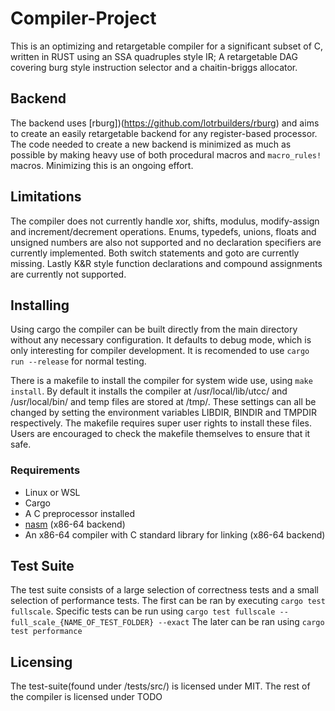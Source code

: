 # Compiler-Project
This is an optimizing and retargetable compiler for a significant subset of C, written in RUST using an SSA quadruples style IR; A retargetable DAG covering burg style instruction selector and a chaitin-briggs allocator. 

## Backend
The backend uses [rburg])(https://github.com/lotrbuilders/rburg) and aims to create an easily retargetable backend for any register-based processor. The code needed to create a new backend is minimized as much as possible by making heavy use of both procedural macros and `macro_rules!` macros. Minimizing this is an ongoing effort.

## Limitations
The compiler does not currently handle xor, shifts, modulus, modify-assign and increment/decrement operations. Enums, typedefs, unions, floats and unsigned numbers are also not supported and no declaration specifiers are currently implemented. Both switch statements and goto are currently missing. Lastly K&R style function declarations and compound assignments are currently not supported.

## Installing
Using cargo the compiler can be built directly from the main directory without any necessary configuration. It defaults to debug mode, which is only interesting for compiler development. It is recomended to use `cargo run --release` for normal testing. 

There is a makefile to install the compiler for system wide use, using `make install`. By default it installs the compiler at /usr/local/lib/utcc/ and /usr/local/bin/ and temp files are stored at /tmp/. These settings can all be changed by setting the environment variables LIBDIR, BINDIR and TMPDIR respectively. The makefile requires super user rights to install these files. Users are encouraged to check the makefile themselves to ensure that it safe.

### Requirements
- Linux or WSL
- Cargo
- A C preprocessor installed
- [nasm](https://www.nasm.us/) (x86-64 backend)
- An x86-64 compiler with C standard library for linking (x86-64 backend)

## Test Suite
The test suite consists of a large selection of correctness tests and a small selection of performance tests.
The first can be ran by executing `cargo test fullscale`. Specific tests can be run using `cargo test fullscale -- full_scale_{NAME_OF_TEST_FOLDER} --exact`
The later can be ran using `cargo test performance`

## Licensing
The test-suite(found under /tests/src/) is licensed under MIT. The rest of the compiler is licensed under TODO
